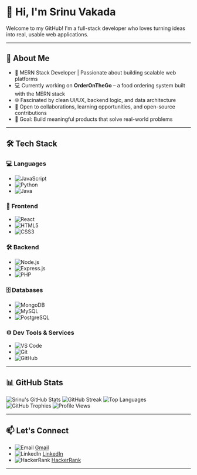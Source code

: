 # 👋 Hi, I'm Srinu Vakada

Welcome to my GitHub! I'm a full-stack developer who loves turning ideas into real, usable web applications.

---

## 🚀 About Me

- 🔧 MERN Stack Developer | Passionate about building scalable web platforms
- 💻 Currently working on **OrderOnTheGo** – a food ordering system built with the MERN stack
- 🌐 Fascinated by clean UI/UX, backend logic, and data architecture
- 🤝 Open to collaborations, learning opportunities, and open-source contributions
- 🎯 Goal: Build meaningful products that solve real-world problems

---

## 🛠️ Tech Stack

### 💻 Languages
- ![JavaScript](https://img.shields.io/badge/-JavaScript-000000?logo=javascript&logoColor=F7DF1E&style=flat)
- ![Python](https://img.shields.io/badge/-Python-000000?logo=python&logoColor=3776AB&style=flat)
- ![Java](https://img.shields.io/badge/-Java-000000?logo=openjdk&logoColor=ED8B00&style=flat)

### 🎨 Frontend
- ![React](https://img.shields.io/badge/-React-000000?logo=react&logoColor=61DAFB&style=flat)
- ![HTML5](https://img.shields.io/badge/-HTML5-000000?logo=html5&logoColor=E34F26&style=flat)
- ![CSS3](https://img.shields.io/badge/-CSS3-000000?logo=css&logoColor=1572B6&style=flat)

### 🛠️ Backend
- ![Node.js](https://img.shields.io/badge/-Node.js-000000?logo=node.js&logoColor=339933&style=flat)
- ![Express.js](https://img.shields.io/badge/-Express.js-000000?logo=express&logoColor=white&style=flat)
- ![PHP](https://img.shields.io/badge/-PHP-000000?logo=php&logoColor=777BB4&style=flat)

### 🗄️ Databases
- ![MongoDB](https://img.shields.io/badge/-MongoDB-000000?logo=mongodb&logoColor=47A248&style=flat)
- ![MySQL](https://img.shields.io/badge/-MySQL-000000?logo=mysql&logoColor=4479A1&style=flat)
- ![PostgreSQL](https://img.shields.io/badge/-PostgreSQL-000000?logo=postgresql&logoColor=336791&style=flat)

### ⚙️ Dev Tools & Services
- ![VS Code](https://img.shields.io/badge/-VS%20Code-000000?logo=htmx&logoColor=007ACC&style=flat)
- ![Git](https://img.shields.io/badge/-Git-000000?logo=git&logoColor=F05032&style=flat)
- ![GitHub](https://img.shields.io/badge/-GitHub-000000?logo=github&logoColor=white&style=flat)



---

## 📊 GitHub Stats

![Srinu's GitHub Stats](https://github-readme-stats.vercel.app/api?username=srinu0906&show_icons=true&theme=github_dark)
![GitHub Streak](https://github-readme-streak-stats.herokuapp.com/?user=srinu0906&theme=github_dark)
![Top Languages](https://github-readme-stats.vercel.app/api/top-langs/?username=srinu0906&layout=compact&theme=github_dark)
![GitHub Trophies](https://github-profile-trophy.vercel.app/?username=srinu0906&theme=radical&no-frame=true&margin-w=5)
![Profile Views](https://komarev.com/ghpvc/?username=srinu0906&label=Profile%20views&color=blueviolet&style=flat)



---

## 📫 Let's Connect

- ![Email](https://img.shields.io/badge/--000000?logo=gmail&logoColor=white&style=flat) [Gmail](mailto:srinuvakada24@email.com)
- ![LinkedIn](https://img.shields.io/badge/--000000?logo=inspire&logoColor=0A66C2&style=flat) [LinkedIn](https://www.linkedin.com/in/srinu-vakada-84b690275/)
- ![HackerRank](https://img.shields.io/badge/--000000?logo=hackerrank&logoColor=2EC866&style=flat) [HackerRank](https://www.hackerrank.com/profile/vakadasrinu24)


---



<!---
srinu0906/srinu0906 is a ✨ special ✨ repository because its `README.md` (this file) appears on your GitHub profile.
You can click the Preview link to take a look at your changes.
--->
